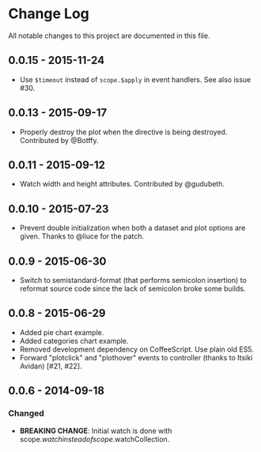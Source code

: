 # Change Log

All notable changes to this project are documented in this file.


## 0.0.15 - 2015-11-24

* Use `$timeout` instead of `scope.$apply` in event handlers. See also issue #30.


## 0.0.13 - 2015-09-17

* Properly destroy the plot when the directive is being destroyed. Contributed by @Botffy.


## 0.0.11 - 2015-09-12

* Watch width and height attributes. Contributed by @gudubeth.


## 0.0.10 - 2015-07-23

* Prevent double initialization when both a dataset and plot options are given. Thanks to @liuce for
  the patch.


## 0.0.9 - 2015-06-30

* Switch to semistandard-format (that performs semicolon insertion) to reformat source code since
  the lack of semicolon broke some builds.


## 0.0.8 - 2015-06-29

* Added pie chart example.
* Added categories chart example.
* Removed development dependency on CoffeeScript. Use plain old ES5.
* Forward "plotclick" and "plothover" events to controller (thanks to Itsiki Avidan) [#21, #22].


## 0.0.6 - 2014-09-18

### Changed

* __BREAKING CHANGE__: Initial watch is done with scope.$watch instead of scope.$watchCollection.

